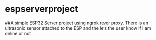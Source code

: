 # espserverproject

##A simple ESP32 Server project using ngrok rever proxy. There is an ultrasonic sensor attached to the ESP and the lets the user know if I am online or not
